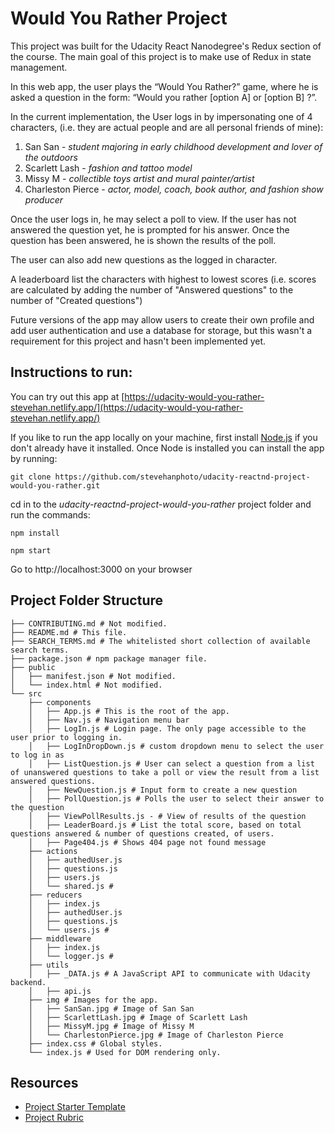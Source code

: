 # Would You Rather Project

This project was built for the Udacity React Nanodegree's Redux section of the course.  The main goal of this project is to make use of Redux in state management.

In this web app, the user plays the “Would You Rather?” game, where he is asked a question in the form: “Would you rather [option A] or [option B] ?”.

In the current implementation, the User logs in by impersonating one of 4 characters, (i.e. they are actual people and are all personal friends of mine):

1. San San - *student majoring in early childhood development and lover of the outdoors*
2. Scarlett Lash - *fashion and tattoo model*
3. Missy M - *collectible toys artist and mural painter/artist*
4. Charleston Pierce - *actor, model, coach, book author, and fashion show producer*

Once the user logs in, he may select a poll to view.  If the user has not answered the question yet, he is prompted for his answer.  Once the question has been answered, he is shown the results of the poll.

The user can also add new questions as the logged in character.

A leaderboard list the characters with highest to lowest scores (i.e. scores are calculated by adding the number of "Answered questions" to the number of "Created questions")

Future versions of the app may allow users to create their own profile and add user authentication and use a database for storage, but this wasn't a requirement for this project and hasn't been implemented yet.

## Instructions to run:

You can try out this app at [https://udacity-would-you-rather-stevehan.netlify.app/](https://udacity-would-you-rather-stevehan.netlify.app/)

If you like to run the app locally on your machine, first install [Node.js](https://nodejs.org/en/) if you don't already have it installed.  Once Node is installed you can install the app by running:

```
git clone https://github.com/stevehanphoto/udacity-reactnd-project-would-you-rather.git
```
cd in to the *udacity-reactnd-project-would-you-rather* project folder and run the commands:
```
npm install

npm start
```
Go to http://localhost:3000 on your browser

## Project Folder Structure
```
├── CONTRIBUTING.md # Not modified.
├── README.md # This file.
├── SEARCH_TERMS.md # The whitelisted short collection of available search terms.
├── package.json # npm package manager file.
├── public
│   ├── manifest.json # Not modified.
│   └── index.html # Not modified.
└── src
    ├── components
    │   ├── App.js # This is the root of the app.
    │   ├── Nav.js # Navigation menu bar
    │   ├── LogIn.js # Login page. The only page accessible to the user prior to logging in.
    │   ├── LogInDropDown.js # custom dropdown menu to select the user to log in as
    │   ├── ListQuestion.js # User can select a question from a list of unanswered questions to take a poll or view the result from a list answered questions.
    │   ├── NewQuestion.js # Input form to create a new question
    │   ├── PollQuestion.js # Polls the user to select their answer to the question
    │   ├── ViewPollResults.js - # View of results of the question
    │   ├── LeaderBoard.js # List the total score, based on total questions answered & number of questions created, of users.
    │   ├── Page404.js # Shows 404 page not found message
    ├── actions
    │   ├── authedUser.js
    │   ├── questions.js
    │   ├── users.js
    │   └── shared.js # 
    ├── reducers
    │   ├── index.js
    │   ├── authedUser.js
    │   ├── questions.js
    │   └── users.js #     
    ├── middleware
    │   ├── index.js
    │   └── logger.js #     
    ├── utils
    │   ├── _DATA.js # A JavaScript API to communicate with Udacity backend.
    │   ├── api.js        
    ├── img # Images for the app.
    │   ├── SanSan.jpg # Image of San San
    │   ├── ScarlettLash.jpg # Image of Scarlett Lash
    │   ├── MissyM.jpg # Image of Missy M
    │   └── CharlestonPierce.jpg # Image of Charleston Pierce 
    ├── index.css # Global styles.
    └── index.js # Used for DOM rendering only.
```

## Resources
- [Project Starter Template](https://github.com/udacity/reactnd-project-would-you-rather-starter)
- [Project Rubric](https://review.udacity.com/#!/rubrics/1567/view)
